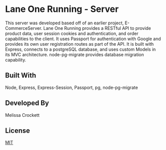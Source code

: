 # Lane One Running - Server

This server was developed based off of an earlier project, E-CommerceServer. Lane One Running provides a RESTful API to provide product data, user session cookies and authentication, and order capabilities to the client. It uses Passport for authentication with Google and provides its own user registration routes as part of the API. It is built with Express, connects to a postgreSQL database, and uses custom Models in its MVC architecture. node-pg-migrate provides database migration capability.

## Built With
Node, Express, Express-Session, Passport, pg, node-pg-migrate

## Developed By
Melissa Crockett

## License

[MIT](https://choosealicense.com/licenses/mit/)
